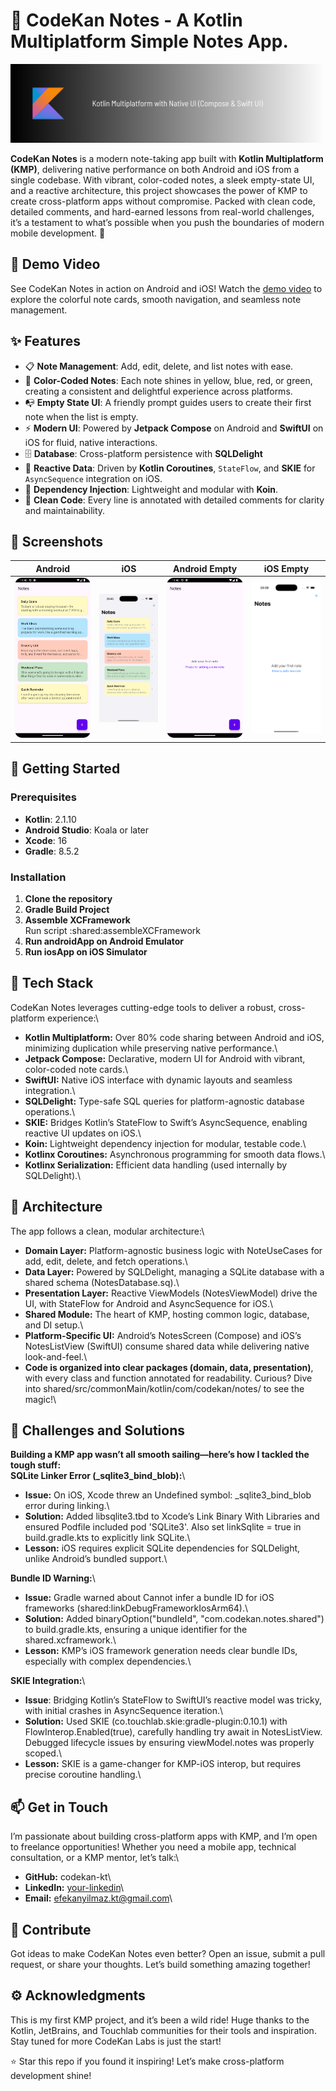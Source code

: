 # 📝 CodeKan Notes - A Kotlin Multiplatform Simple Notes App.

![Banner](screenshots/banner.png)

**CodeKan Notes** is a modern note-taking app built with **Kotlin Multiplatform (KMP)**, delivering native performance on both Android and iOS from a single codebase. With vibrant, color-coded notes, a sleek empty-state UI, and a reactive architecture, this project showcases the power of KMP to create cross-platform apps without compromise. Packed with clean code, detailed comments, and hard-earned lessons from real-world challenges, it’s a testament to what’s possible when you push the boundaries of modern mobile development. 🚀

## 🎥 Demo Video
See CodeKan Notes in action on Android and iOS! Watch the [demo video](screenshots/demo.mp4) to explore the colorful note cards, smooth navigation, and seamless note management.

## ✨ Features
- 📋 **Note Management**: Add, edit, delete, and list notes with ease.
- 🎨 **Color-Coded Notes**: Each note shines in yellow, blue, red, or green, creating a consistent and delightful experience across platforms.
- 📭 **Empty State UI**: A friendly prompt guides users to create their first note when the list is empty.
- ⚡ **Modern UI**: Powered by **Jetpack Compose** on Android and **SwiftUI** on iOS for fluid, native interactions.
- 🗄 **Database**: Cross-platform persistence with **SQLDelight**
- 🔄 **Reactive Data**: Driven by **Kotlin Coroutines**, `StateFlow`, and **SKIE** for `AsyncSequence` integration on iOS.
- 🧩 **Dependency Injection**: Lightweight and modular with **Koin**.
- 📝 **Clean Code**: Every line is annotated with detailed comments for clarity and maintainability.

## 📸 Screenshots
| Android | iOS | Android Empty | iOS Empty |
|---------|-----|---------------|-----------|
| ![Android](screenshots/android_notes.png) | ![iOS](screenshots/ios_notes.png) | ![Android Empty](screenshots/android_empty.png) | ![iOS Empty](screenshots/ios_empty.png) |

## 🚀 Getting Started

### Prerequisites
- **Kotlin**: 2.1.10
- **Android Studio**: Koala or later
- **Xcode**: 16
- **Gradle**: 8.5.2

### Installation
1. **Clone the repository**
2. **Gradle Build Project**
3. **Assemble XCFramework**\
   Run script :shared:assembleXCFramework
4. **Run androidApp on Android Emulator**
5. **Run iosApp on iOS Simulator**

## 🧰 Tech Stack
CodeKan Notes leverages cutting-edge tools to deliver a robust, cross-platform experience:\
- **Kotlin Multiplatform:** Over 80% code sharing between Android and iOS, minimizing duplication while preserving native performance.\
- **Jetpack Compose:** Declarative, modern UI for Android with vibrant, color-coded note cards.\
- **SwiftUI:** Native iOS interface with dynamic layouts and seamless integration.\
- **SQLDelight:** Type-safe SQL queries for platform-agnostic database operations.\
- **SKIE:** Bridges Kotlin’s StateFlow to Swift’s AsyncSequence, enabling reactive UI updates on iOS.\
- **Koin:** Lightweight dependency injection for modular, testable code.\
- **Kotlinx Coroutines:** Asynchronous programming for smooth data flows.\
- **Kotlinx Serialization:** Efficient data handling (used internally by SQLDelight).\

## 🧠 Architecture
The app follows a clean, modular architecture:\
- **Domain Layer:** Platform-agnostic business logic with NoteUseCases for add, edit, delete, and fetch operations.\
- **Data Layer:** Powered by SQLDelight, managing a SQLite database with a shared schema (NotesDatabase.sq).\
- **Presentation Layer:** Reactive ViewModels (NotesViewModel) drive the UI, with StateFlow for Android and AsyncSequence for iOS.\
- **Shared Module:** The heart of KMP, hosting common logic, database, and DI setup.\
- **Platform-Specific UI:** Android’s NotesScreen (Compose) and iOS’s NotesListView (SwiftUI) consume shared data while delivering native look-and-feel.\
- **Code is organized into clear packages (domain, data, presentation)**, with every class and function annotated for readability. Curious? Dive into shared/src/commonMain/kotlin/com/codekan/notes/ to see the magic!\


## 🧱 Challenges and Solutions
**Building a KMP app wasn’t all smooth sailing—here’s how I tackled the tough stuff:**\
**SQLite Linker Error (_sqlite3_bind_blob):**\
- **Issue:** On iOS, Xcode threw an Undefined symbol: _sqlite3_bind_blob error during linking.\
- **Solution:** Added libsqlite3.tbd to Xcode’s Link Binary With Libraries and ensured Podfile included pod 'SQLite3'. Also set linkSqlite = true in build.gradle.kts to explicitly link SQLite.\
- **Lesson:** iOS requires explicit SQLite dependencies for SQLDelight, unlike Android’s bundled support.\

**Bundle ID Warning:**\
- **Issue:** Gradle warned about Cannot infer a bundle ID for iOS frameworks (shared:linkDebugFrameworkIosArm64).\
- **Solution:** Added binaryOption("bundleId", "com.codekan.notes.shared") to build.gradle.kts, ensuring a unique identifier for the shared.xcframework.\
- **Lesson:** KMP’s iOS framework generation needs clear bundle IDs, especially with complex dependencies.\

**SKIE Integration:**\
- **Issue**: Bridging Kotlin’s StateFlow to SwiftUI’s reactive model was tricky, with initial crashes in AsyncSequence iteration.\
- **Solution:** Used SKIE (co.touchlab.skie:gradle-plugin:0.10.1) with FlowInterop.Enabled(true), carefully handling try await in NotesListView. Debugged lifecycle issues by ensuring viewModel.notes was properly scoped.\
- **Lesson:** SKIE is a game-changer for KMP-iOS interop, but requires precise coroutine handling.\

## 📫 Get in Touch
I’m passionate about building cross-platform apps with KMP, and I’m open to freelance opportunities! Whether you need a mobile app, technical consultation, or a KMP mentor, let’s talk:\
- **GitHub:** codekan-kt\
- **LinkedIn:** [your-linkedin](https://www.linkedin.com/in/efekanyilmaz/)\
- **Email:** efekanyilmaz.kt@gmail.com\

## 🌈 Contribute
Got ideas to make CodeKan Notes even better? Open an issue, submit a pull request, or share your thoughts. Let’s build something amazing together!

## ⚙️ Acknowledgments
This is my first KMP project, and it’s been a wild ride! Huge thanks to the Kotlin, JetBrains, and Touchlab communities for their tools and inspiration. Stay tuned for more
CodeKan Labs is just the start! 

⭐ Star this repo if you found it inspiring! Let’s make cross-platform development shine!




   
